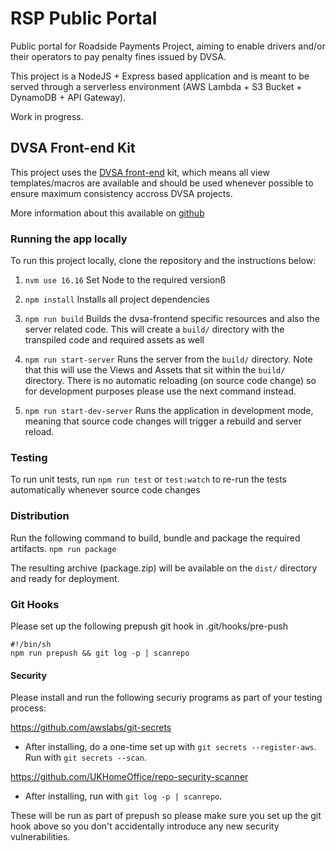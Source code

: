 # RSP Public Portal
Public portal for Roadside Payments Project, aiming to enable drivers and/or their operators to pay penalty fines issued by DVSA.

This project is a NodeJS + Express based application and is meant to be served through a serverless environment (AWS Lambda + S3 Bucket + DynamoDB + API Gateway).  

Work in progress.

## DVSA Front-end Kit
This project uses the [DVSA front-end](https://dvsa-front-end.herokuapp.com/) kit, which means all view templates/macros are available and should be used whenever possible to ensure maximum consistency accross DVSA projects.

More information about this available on [github](https://github.com/dvsa/front-end)

### Running the app locally 

To run this project locally, clone the repository and the instructions below:

1. `nvm use 16.16`
Set Node to the required versionß

2. `npm install` 
Installs all project dependencies

3. `npm run build`
Builds the dvsa-frontend specific resources and also the server related code.
This will create a `build/` directory with the transpiled code and required assets as well

4. `npm run start-server`
Runs the server from the `build/` directory. Note that this will use the Views and Assets that sit within the `build/` directory. There is no automatic reloading (on source code change) so for development purposes please use the next command instead.

5. `npm run start-dev-server`
Runs the application in development mode, meaning that source code changes will trigger a rebuild and server reload. 

### Testing

To run unit tests, run
`npm run test`
or
`test:watch`
to re-run the tests automatically whenever source code changes

### Distribution

Run the following command to build, bundle and package the required artifacts.
`npm run package`

The resulting archive (package.zip) will be available on the `dist/` directory and ready for deployment.

### Git Hooks

Please set up the following prepush git hook in .git/hooks/pre-push

```
#!/bin/sh
npm run prepush && git log -p | scanrepo
```

#### Security

Please install and run the following securiy programs as part of your testing process:

https://github.com/awslabs/git-secrets

- After installing, do a one-time set up with `git secrets --register-aws`. Run with `git secrets --scan`.

https://github.com/UKHomeOffice/repo-security-scanner

- After installing, run with `git log -p | scanrepo`.

These will be run as part of prepush so please make sure you set up the git hook above so you don't accidentally introduce any new security vulnerabilities.